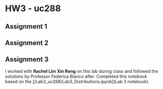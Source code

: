 # HW3 - uc288

## Assignment 1



## Assignment 2



## Assignment 3
I worked with **Rachel Lim Xin Rong** on this lab during class and followed the solutions by Professor Federica Bianco after. Completed this notebook based on the [/Lab3_uc288/Lab3_Distributions.ipynb](Lab 3 notebook).
